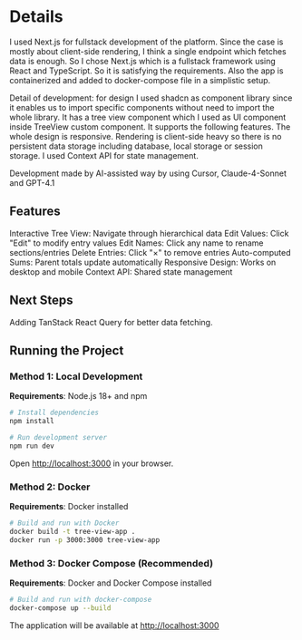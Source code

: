 # Details

I used Next.js for fullstack development of the platform. Since the case is mostly about client-side rendering, I think a single endpoint which fetches data is enough. So I chose Next.js which is a fullstack framework using React and TypeScript. So it is satisfying the requirements. Also the app is containerized and added to docker-compose file in a simplistic setup.

Detail of development: for design I used shadcn as component library since it enables us to import specific components without need to import the whole library. It has a tree view component which I used as UI component inside TreeView custom component. It supports the following features. The whole design is responsive. Rendering is client-side heavy so there is no persistent data storage including database, local storage or session storage. I used Context API for state management.

Development made by AI-assisted way by using Cursor, Claude-4-Sonnet and GPT-4.1

## Features

Interactive Tree View: Navigate through hierarchical data
Edit Values: Click "Edit" to modify entry values
Edit Names: Click any name to rename sections/entries
Delete Entries: Click "×" to remove entries
Auto-computed Sums: Parent totals update automatically
Responsive Design: Works on desktop and mobile
Context API: Shared state management

## Next Steps

Adding TanStack React Query for better data fetching.

## Running the Project

### Method 1: Local Development

**Requirements**: Node.js 18+ and npm

```bash
# Install dependencies
npm install

# Run development server
npm run dev
```

Open [http://localhost:3000](http://localhost:3000) in your browser.

### Method 2: Docker

**Requirements**: Docker installed

```bash
# Build and run with Docker
docker build -t tree-view-app .
docker run -p 3000:3000 tree-view-app
```

### Method 3: Docker Compose (Recommended)

**Requirements**: Docker and Docker Compose installed

```bash
# Build and run with docker-compose
docker-compose up --build
```

The application will be available at [http://localhost:3000](http://localhost:3000)
